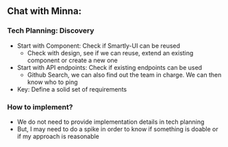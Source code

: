 ## Chat with Minna:
### Tech Planning: Discovery
- Start with Component: Check if Smartly-UI can be reused
	- Check with design, see if we can reuse, extend an existing component or create a new one
- Start with API endpoints: Check if existing endpoints can be used
	- Github Search, we can also find out the team in charge. We can then know who to ping
- Key: Define a solid set of requirements

### How to implement?
- We do not need to provide implementation details in tech planning
- But, I may need to do a spike in order to know if something is doable or if my approach is reasonable 
